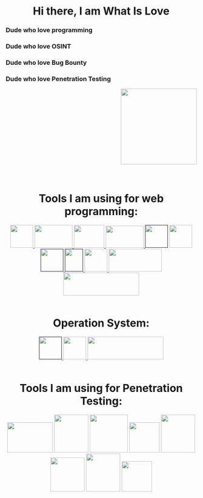 <div align='center'>
  <h1> Hi there, I am What Is Love </h1>
</div>

### Dude who love programming  
### Dude who love OSINT 
### Dude who love Bug Bounty
### Dude who love Penetration Testing  
<div align='right'> <img src='https://media.tenor.com/5ry-200hErMAAAAd/hacker-hacker-man.gif' width=200 height=200> </div>

</br>
</br>
<div align='center'>
  <h1> Tools I am using for web programming: </h1>
  <a href='https://nestjs.com'> <img src='https://upload.wikimedia.org/wikipedia/commons/thumb/a/a8/NestJS.svg/621px-NestJS.svg.png?20221211225055' width=60 height=60> </a>
  <a href='https://nodejs.org'> <img src='https://upload.wikimedia.org/wikipedia/commons/thumb/d/d9/Node.js_logo.svg/590px-Node.js_logo.svg.png?20170401104355' width=100 height=60> </a>
  <a href='https://react.dev/'> <img src='https://upload.wikimedia.org/wikipedia/commons/thumb/a/a7/React-icon.svg/512px-React-icon.svg.png?20220125121207' width=80 height=60> </a>
  <a href='https://www.mysql.com/'> <img src='https://www.mysql.com/common/logos/logo-mysql-170x115.png' width=100 height=58> </a>
  <a href=''> <img src='https://upload.wikimedia.org/wikipedia/commons/thumb/6/6a/JavaScript-logo.png/600px-JavaScript-logo.png' width=60 height=60'></a>
  <a href='https://www.typescriptlang.org'> <img src='https://upload.wikimedia.org/wikipedia/commons/thumb/4/4c/Typescript_logo_2020.svg/1024px-Typescript_logo_2020.svg.png' width=60 height=60> </a>
  <a href=''> <img src="https://upload.wikimedia.org/wikipedia/commons/thumb/6/61/HTML5_logo_and_wordmark.svg/512px-HTML5_logo_and_wordmark.svg.png?20170517184425" width=60 height=60> </a>
  <a href=''> <img src='https://upload.wikimedia.org/wikipedia/commons/thumb/d/d5/CSS3_logo_and_wordmark.svg/363px-CSS3_logo_and_wordmark.svg.png' width=48 height=60> </a>
  <a href='https://www.postman.com/'> <img src='https://www.svgrepo.com/show/354202/postman-icon.svg' width=60 height=60> </a>
  <a href='https://git-scm.com/'> <img src='https://upload.wikimedia.org/wikipedia/commons/thumb/e/e0/Git-logo.svg/512px-Git-logo.svg.png?20160811101906' width=140 height=60> </a>
  <a href='https://www.docker.com/'> <img src='https://upload.wikimedia.org/wikipedia/commons/thumb/4/4e/Docker_%28container_engine%29_logo.svg/610px-Docker_%28container_engine%29_logo.svg.png?20161017201350' width=200 height=60> </a>
</div>

</br>

<div align='center'>
  <h1> Operation System: </h1>
  <a href=''> <img src='https://upload.wikimedia.org/wikipedia/commons/thumb/4/48/Windows_logo_-_2012_%28dark_blue%29.svg/1024px-Windows_logo_-_2012_%28dark_blue%29.svg.png' width=60 height=60> </a>
  <a href='https://kali.org'> <img src='https://seeklogo.com/images/K/kali-linux-logo-AED181186E-seeklogo.com.png' width=60 height=60> </a>
  <a href='https://archlinux.org'> <img src='https://archlinux.org/static/logos/archlinux-logo-dark-90dpi.ebdee92a15b3.png' width=200 height=60> </a>
</div>

</br>

<div align='center'>
  <h1> Tools I am using for Penetration Testing: </h1>
  <a> <img src='https://nmap.org/images/sitelogo-2x.png' width=120 height=80> </a>
  <a> <img src='https://www.kali.org/tools/metasploit-framework/images/metasploit-framework-logo.svg' width=90 height=100> </a>
  <a> <img src='https://www.kali.org/tools/bloodhound/images/bloodhound-logo.svg' width=100 height=100> </a>
  <a> <img src='https://www.kali.org/tools/ffuf/images/ffuf-logo.svg' width=80 height=80> </a>
  <a> <img src='https://www.kali.org/tools/crackmapexec/images/crackmapexec-logo.svg' width=90 height=100> </a>
  <a> <img src='https://www.kali.org/tools/powershell-empire/images/powershell-empire-logo.svg' width=90 height=90> </a>
  <a> <img src='https://www.kali.org/tools/sqlmap/images/sqlmap-logo.svg' width=90 height=100> </a>
  <a> <img src='https://www.kali.org/tools/wireshark/images/wireshark-logo.svg' width=80 height=80> </a>
</div>
